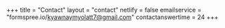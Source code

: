 +++
title = "Contact"
layout = "contact"
netlify = false
emailservice = "formspree.io/kyawnaymyolatt7@gmail.com"
contactanswertime = 24
+++
